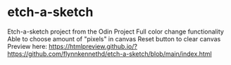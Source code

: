 # etch-a-sketch
Etch-a-sketch project from the Odin Project
Full color change functionality
Able to choose amount of "pixels" in canvas
Reset button to clear canvas
Preview here: https://htmlpreview.github.io/?https://github.com/flynnkennethd/etch-a-sketch/blob/main/index.html
